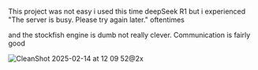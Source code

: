 This project was not easy i used this time deepSeek R1 but i experienced "The server is busy. Please try again later." oftentimes


and the stockfish engine is dumb not really clever. Communication is fairly good

![CleanShot 2025-02-14 at 12 09 52@2x](https://github.com/user-attachments/assets/65792726-6700-454b-8e02-7a8c16dd4cf1)
